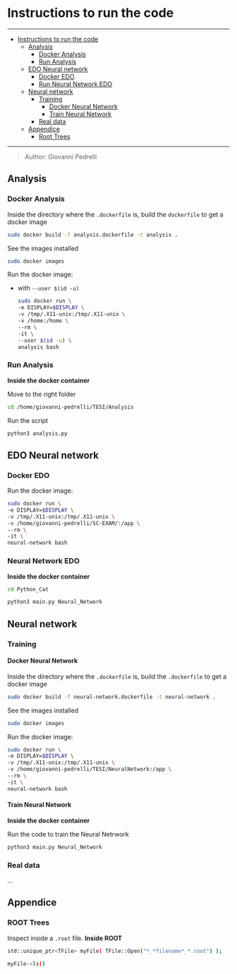 # Instructions to run the code

---
- [Instructions to run the code](#instructions-to-run-the-code)
    - [Analysis](#analysis)
        - [Docker Analysis](#docker-analysis)
        - [Run Analysis](#run-analysis)
    - [EDO Neural network](#edo-neural-network)
        - [Docker EDO](#docker-edo)
        - [Run Neural Network EDO](#neural-network-edo)
    - [Neural network](#neural-network)
        - [Training](#training)
            - [Docker Neural Network](#docker-neural-network)
            - [Train Neural Network](#train-neural-network)
        - [Real data](#real-data)
    - [Appendice](#appendice)
        - [Root Trees](#root-trees)
---

>Author: Giovanni Pedrelli


## Analysis
### Docker Analysis
Inside the directory where the `.dockerfile` is, build the `dockerfile` to get a docker image

```bash
sudo docker build -f analysis.dockerfile -t analysis .
```

See the images installed
```bash
sudo docker images
```

<!--
Rename an image
```bash
sudo docker tag <tag> <name>
```
-->

<!--
Remove a docker image
```bash
sudo docker rmi <name>:<tag>
```
-->

Run the docker image:
<!--
- as `root`
    ```bash
    sudo docker run \
    -e DISPLAY=$DISPLAY \
    -v /tmp/.X11-unix:/tmp/.X11-unix \
    -v /home:/home \
    --rm \
    -it \
    analysis bash
    ```
-->

- with `--user $(id -u)`
    ```bash
    sudo docker run \
    -e DISPLAY=$DISPLAY \
    -v /tmp/.X11-unix:/tmp/.X11-unix \
    -v /home:/home \
    --rm \
    -it \
    --user $(id -u) \
    analysis bash
    ```


### Run Analysis
**Inside the docker container**

Move to the right folder
```bash
cd /home/giovanni-pedrelli/TESI/Analysis
```

Run the script
```bash
python3 analysis.py
```






## EDO Neural network
### Docker EDO

Run the docker image:
```bash
sudo docker run \
-e DISPLAY=$DISPLAY \
-v /tmp/.X11-unix:/tmp/.X11-unix \
-v /home/giovanni-pedrelli/SC-EXAM/:/app \
--rm \
-it \
neural-network bash
```

### Neural Network EDO
**Inside the docker container**

```bash
cd Python_Cat
```

```bash
python3 main.py Neural_Network
```





## Neural network
### Training
#### Docker Neural Network

Inside the directory where the `.dockerfile` is, build the `.dockerfile` to get a docker image

```bash
sudo docker build -f neural-network.dockerfile -t neural-network .
```

See the images installed
```bash
sudo docker images
```

Run the docker image:
```bash
sudo docker run \
-e DISPLAY=$DISPLAY \
-v /tmp/.X11-unix:/tmp/.X11-unix \
-v /home/giovanni-pedrelli/TESI/NeuralNetwork:/app \
--rm \
-it \
neural-network bash
```

#### Train Neural Network
**Inside the docker container**

Run the code to train the Neural Netrwork
```bash
python3 main.py Neural_Network
```


### Real data

...



## Appendice
### ROOT Trees
Inspect inside a `.root` file. **Inside ROOT**

```bash
std::unique_ptr<TFile> myFile( TFile::Open("*_*filename*_*.root") );
```

```bash
myFile->ls()
```